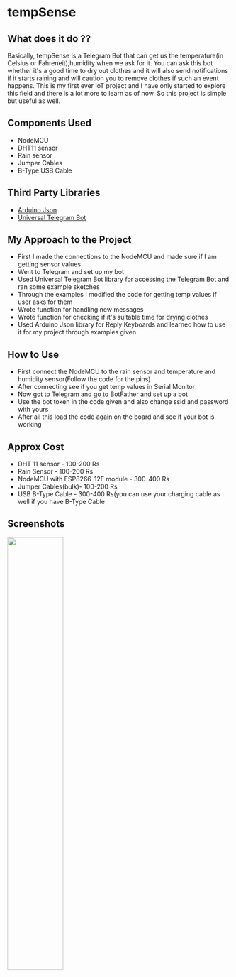 # tempSense
## What does it do ??
Basically, tempSense is a Telegram Bot that can get us the temperature(in Celsius or Fahreneit),humidity when we ask for it. You can ask this bot whether it's a good time to dry out clothes and it will also send notifications if it starts raining and will caution you to remove clothes if such an event happens. This is my first ever IoT project and I have only started to explore this field and there is a lot more to learn as of now. So this project is simple but useful as well.

## Components Used
<ul>
  <li>NodeMCU</li>
  <li>DHT11 sensor</li>
  <li>Rain sensor</li>
  <li>Jumper Cables</li>
  <li>B-Type USB Cable</li>
</ul>
  
## Third Party Libraries
<ul>
  <li><a href="https://github.com/bblanchon/ArduinoJson">Arduino Json</a></li>
  <li><a href="https://github.com/witnessmenow/Universal-Arduino-Telegram-Bot">Universal Telegram Bot</a></li>
 </ul>
 <h2>My Approach to the Project</h2>
 <ul>
  <li>First I made the connections to the NodeMCU and made sure if I am getting sensor values</li>
  <li>Went to Telegram and set up my bot</li>
  <li>Used Universal Telegram Bot library for accessing the Telegram Bot and ran some example sketches</li>
  <li>Through the examples I modified the code for getting temp values if user asks for them</li>
  <li>Wrote function for handling new messages</li>
  <li>Wrote function for checking if it's suitable time for drying clothes</li>
  <li>Used Arduino Json library for Reply Keyboards and learned how to use it for my project through examples given</li>
  </ul>
 <h2>How to Use</h2>
 <ul>
  <li>First connect the NodeMCU to the rain sensor and temperature and humidity sensor(Follow the code for the pins)</li>
  <li>After connecting see if you get temp values in Serial Monitor</li>
  <li>Now got to Telegram and go to BotFather and set up a bot</li>
  <li>Use the bot token in the code given and also change ssid and password with yours</li>
  <li>After all this load the code again on the board and see if your bot is working</li>
  </ul>
  <h2>Approx Cost</h2>
  <ul>
  <li>DHT 11 sensor - 100-200 Rs</li>
  <li>Rain Sensor - 100-200 Rs</li>
  <li>NodeMCU with ESP8266-12E module - 300-400 Rs</li>
  <li>Jumper Cables(bulk)- 100-200 Rs</li>
  <li>USB B-Type Cable - 300-400 Rs(you can use your charging cable as well if you have B-Type Cable</li>
  </ul>
  
<h2>Screenshots</h2>
<img src="https://user-images.githubusercontent.com/53506835/90505384-26194b00-e170-11ea-8c1d-0a05434e9ae7.jpg" width=50%>

